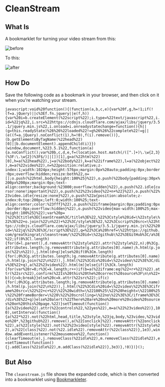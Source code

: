 # CleanStream

## What Is

A bookmarklet for turning your video stream from this:

![before](https://i.imgur.com/DgADIWB.jpg)

To this:

![after](https://i.imgur.com/pV8C73h.jpg)

## How Do

Save the following code as a bookmark in your browser, and then click on it when you're watching your stream.

`javascript:void%20function(){(function(a,b,c,e){var%20f,g,h=!1;if(!(f=a.jQuery)||c%3Ef.fn.jquery||e(f,h)){var%20i=b.createElement(%22script%22);i.type=%22text/javascript%22,i.id=%22jq%22,i.src=%22https://cdnjs.cloudflare.com/ajax/libs/jquery/3.5.1/jquery.min.js%22,i.onload=i.onreadystatechange=function(){h||(g=this.readyState)%26%26%22loaded%22!=g%26%26%22complete%22!=g||(e((f=a.jQuery).noConflict(1),h=!0),f(i).remove())},(b.getElementsByTagName(%22head%22)[0]||b.documentElement).appendChild(i)}})(window,document,%223.5.1%22,function(a){a.noConflict();var%20b,c,d,e,f=(location.host.match(/([^.]+)\.\w{2,3}(%3F:\.\w{2})%3F$/)||[])[1],g=a(%22html%22)[0],h=a(%22head%22),j=a(%22body%22),k=a(%22iframe%22),l=a(%22object%22),m=a(%22video%22),n=%22position:relative;z-index:1;width:1024px;height:576px;margin:0px%20auto;padding:0px;border:0px;overflow:hidden;resize:both%22,o=[];o.push(%22html,body{height:100%25}%22),o.push(%22body{padding:30px%200px%200px;margin:0px;text-align:center;background:%23000;overflow:hidden}%22),o.push(%22.idle{cursor:none!important}%22),o.push(%22%23video{%22+n+%22}%22),o.push(%22%23video.idle{resize:none}%22),o.push(%22a{position:absolute;z-index:0;top:200px;left:0;width:100%25;text-align:center;color:%23fff}%22),o.push(%22iframe{margin:0px;padding:0px;border:0px;overflow:hidden}%22),o.push(%22video{max-width:100%25;max-height:100%25}%22);var%20p=[%22%3Ctitle%3ECleanStream%3C/title%3E%22,%22%3Cstyle%20id=\%22style\%22%3E%22+o.join(%22\n%22)+%22%3C/style%3E%22,%22%3Cscript%20src=\%22https://cdnjs.cloudflare.com/ajax/libs/jquery/3.5.1/jquery.min.js\%22%20id=\%22jq\%22%3E%3C/script%3E%22],q=%22%3Ca%20href=\%22https://github.com/greatkingrat/cleanstream/\%22%20id=\%22github\%22%3EGitHub%3C/a%3E%22;if(0%3Cl.length){for(d=l.parent(),d.removeAttr(%22style%22).attr(%22style%22,n);0%3Cg.attributes.length;)g.removeAttribute(g.attributes[0].name);h.html(p.join(%22\n%22)),j.html(d+q)}else%20if(0%3Cm.length){for(;0%3Cg.attributes.length;)g.removeAttribute(g.attributes[0].name);h.html(p.join(%22\n%22)),j.html(%22%3Cdiv%20id=\%22video\%22%3E%3C/div%3E%22+q),a(%22%23video%22).html(m)}else{if(1%3Ck.length){for(var%20r=0;r%3C=k.length;r++)if(b=a(%22iframe:eq(%22+r+%22)%22).attr(%22src%22),confirm(%22Is%20this%20the%20correct%20source%3F\n\n%22+b)){c=b;break}}else%20c=k.attr(%22src%22);if(c){for(;0%3Cg.attributes.length;)g.removeAttribute(g.attributes[0].name);h.html(p.join(%22\n%22)),j.html(%22%3Cdiv%20id=\%22video\%22%3E%3Ciframe%20src=\%22%22+c+%22\%22%20width=\%22100%25\%22%20height=\%22100%25\%22%20frameBorder=\%220\%22%20scrolling=\%22no\%22%3E%3C/iframe%3E%3C/div%3E%22+q)}else%20alert(%22There%20are%20no%20more%20video%20sources%20on%20this%20page.%22)}setTimeout(function(){a(%22video%22).attr(%22controls%22,%22yes%22),m=a(%22%23video%22)},100),setInterval(function(){a(%22*%22).not(%22html,head,title,%23style,%23jq,body,%23video,%23video%20*,%23github%22).remove(),a(%22[onclick]%22).removeAttr(%22onclick%22),a(%22[style]%22).not(%22%23video[style]%22).removeAttr(%22style%22),a(%22[class]%22).not(%22.idle%22).removeAttr(%22class%22)},1e3),window.addEventListener(%22mousemove%22,function(){clearTimeout(e),j.removeClass(%22idle%22),m.removeClass(%22idle%22),e=setTimeout(function(){j.addClass(%22idle%22),m.addClass(%22idle%22)},3e3)},!0)})}();`

## But Also

The `cleanstream.js` file shows the expanded code, which is then converted into a bookmarklet using [Bookmarkleter](https://chriszarate.github.io/bookmarkleter/).